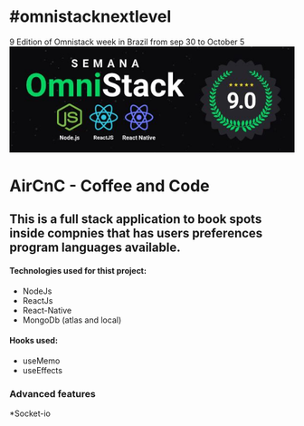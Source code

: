 # #omnistacknextlevel
9 Edition of Omnistack week in Brazil from sep 30 to October 5
![Image of Omnistack](https://github.com/EdilsonAndrade/omnistacknine/blob/master/omnistack.JPG)

# AirCnC - Coffee and Code

## This is a full stack application to book spots inside compnies that has users preferences program languages available.

#### Technologies used for thist project:
* NodeJs
* ReactJs
* React-Native
* MongoDb (atlas and local)


#### Hooks used:
* useMemo
* useEffects

### Advanced features
*Socket-io

  
